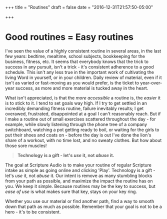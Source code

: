 +++
title = "Routines"
draft = false
date = "2016-12-31T21:57:50-05:00"

+++

# Good routines = Easy routines

I've seen the value of a highly consistent routine in several areas, in the last few years: bedtime, mealtime, school subjects, bookkeeping for the business, fitness, etc.  It seems that everybody knows that the trick to success in any pursuit, isn't a trick - it's consistent adherence to a good schedule.  This isn't any less true in the important work of cultivating the living Word in yourself, or in your children.  Daily review of material, even if it isn't as varied or fast-moving as you would prefer, is the ticket to year-over-year success, as more and more material is tucked away in the heart.

What isn't appreciated, is that the *more accessible* a routine is, the *easier* it is to stick to it.  I tend to set goals way high.  If I try to get settled in an incredibly demanding fitness routine, failure inevitably results; I get overawed, frustrated, disappointed at a goal I can't reasonably reach.  But if I make a routine out of small exercises scattered throughout the day - for example, while slowly listening through the phone tree of a company switchboard, watching a pot getting ready to boil, or waiting for the girls to put their shoes and coats on - before the day is out I've done the lion's share of a workout, with no time lost, and no sweaty clothes.  But how about those sore muscles!

> **Technology is a gift - let's *use* it, not *abuse* it.** 


The goal at Scripture Audio is to make your routine of regular Scripture intake as simple as going online and clicking 'Play'.  Technology is a gift - let's *use* it, not *abuse* it.  Our intent is remove as many stumbling blocks from your path as possible, and maximize the impact the routine has on you.  We keep it simple.  Because routines may be the key to success, but *ease of use* is what makes sure that key, stays on your key ring.  

Whether you use our material or find another path, find a way to smooth down that path as much as possible.  Remember that your goal is not to be a hero - it's to be consistent.